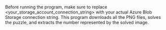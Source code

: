 Before running the program, make sure to replace <your_storage_account_connection_string> with your actual Azure Blob Storage connection string. This program downloads all the PNG files, solves the puzzle, and extracts the number represented by the solved image.
